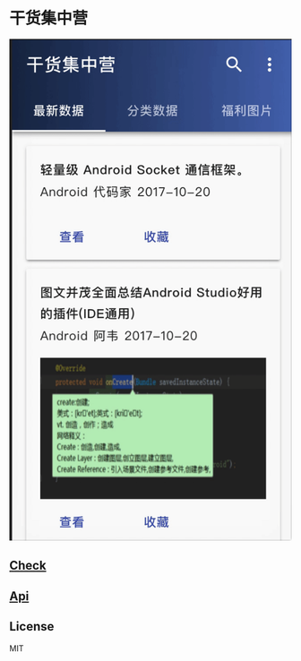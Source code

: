 # 干货集中营

![](/demo/gank.gif)

## [Check](138.128.200.22)

## [Api](http://gank.io/api)

## License

MIT